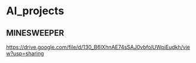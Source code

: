 # AI_projects

## MINESWEEPER

https://drive.google.com/file/d/130_B6lXhnAE74sSAJ0vbfolUWpiEudkh/view?usp=sharing

